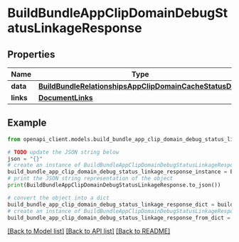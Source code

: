# BuildBundleAppClipDomainDebugStatusLinkageResponse


## Properties

Name | Type | Description | Notes
------------ | ------------- | ------------- | -------------
**data** | [**BuildBundleRelationshipsAppClipDomainCacheStatusData**](BuildBundleRelationshipsAppClipDomainCacheStatusData.md) |  | 
**links** | [**DocumentLinks**](DocumentLinks.md) |  | 

## Example

```python
from openapi_client.models.build_bundle_app_clip_domain_debug_status_linkage_response import BuildBundleAppClipDomainDebugStatusLinkageResponse

# TODO update the JSON string below
json = "{}"
# create an instance of BuildBundleAppClipDomainDebugStatusLinkageResponse from a JSON string
build_bundle_app_clip_domain_debug_status_linkage_response_instance = BuildBundleAppClipDomainDebugStatusLinkageResponse.from_json(json)
# print the JSON string representation of the object
print(BuildBundleAppClipDomainDebugStatusLinkageResponse.to_json())

# convert the object into a dict
build_bundle_app_clip_domain_debug_status_linkage_response_dict = build_bundle_app_clip_domain_debug_status_linkage_response_instance.to_dict()
# create an instance of BuildBundleAppClipDomainDebugStatusLinkageResponse from a dict
build_bundle_app_clip_domain_debug_status_linkage_response_from_dict = BuildBundleAppClipDomainDebugStatusLinkageResponse.from_dict(build_bundle_app_clip_domain_debug_status_linkage_response_dict)
```
[[Back to Model list]](../README.md#documentation-for-models) [[Back to API list]](../README.md#documentation-for-api-endpoints) [[Back to README]](../README.md)


